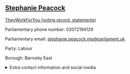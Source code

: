 ## <a href="https://members.parliament.uk/member/4607/contact">Stephanie Peacock</a>

<a href="https://www.theyworkforyou.com/mp/25617/stephanie_peacock/barnsley_east">TheyWorkForYou (voting record, statements)</a> 

Parliamentary phone number: 02072194129 

Parliamentary email: stephanie.peacock.mp@parliament.uk 

Party: Labour 

Borough: Barnsley East 

<details><summary>Extra contact information and social media</summary> 
<li>Website: http://www.stephaniepeacock.org.uk/</li>
<li>Twitter: https://twitter.com/Steph_Peacock</li>
<li>Constituency office phone number: 01226743483</li>
<li>Constituency office email: stephanie.peacock.mp@parliament.uk</li>
<li>Facebook:</li>
<li>Instagram:</li>
<li>Youtube:</li>
<li>Linkedin:</li>
<li>Government department phone number:</li>
<li>Government department email:</li>
<li>Threads:</li>
<li>Party office phone number:</li>
<li>Party office email:</li>
<li>Tiktok:</li>
</details>